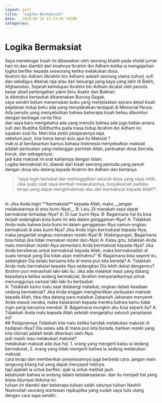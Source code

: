 ```yaml
---
layout: post
title:  "Logika Bermaksiat"
date:   2020-05-15 13:13:45 +0100
categories:
---
```


# Logika Bermaksiat

Saya mendengar kisah ini dibawakan oleh seorang khatib pada sholat jumat hari ini dan diambil dari kisahnya Ibrahim ibn Adham ketika ia mengajarkan logika berfikir kepada seseorang ketika melakukan dosa.
<br/>
Ibrahim ibn Adham (Ibrahim bin Adham) adalah seorang ulama zuhud, sufi dan sekaligus dikenal raja atau dari keluarga yang kaya yang lahir di Balkh, Afghanistan. Sejarah kehidupan Ibrahim bin Adham dicatat oleh penulis besar abad pertengahan yakni Ibnu Asakir dan Bukhari.
<br/>
Ia diketahui bertaubat dikarenakan Burung Gagak.
<br/>
saya sendiri belum menemukan buku yang menjelaskan secara detail kisah pejalanan hidup beliu ada yang menyebutkan terdapat di Memorial Persia. Ada penulis yang menyebutkan bahwa beberapa kisah beliau dibumbui dengan berbagai cerita fiksi.
<br/>
dan saya baru mengetahui ada yang menulis bahwa ada juga kaitan antara sufi dan Buddha Siddhartha pada masa hidup Ibrahim ibn Adham ini.
<br/>
lupakan soal itu. Mari kita ambil pelajarannya saja.
<br/>
sebelum jauh, kita harus kenal dulu apa itu Maksiat ?
<br/>
mak.si.at berdasarkan kamus bahasa Indonesia menyebutkan maksiat adalah perbuatan yang melanggar perintah Allah; perbuatan dosa (tercela, buruk, dan sebagainya).
<br/>
jadi kata maksiat ini erat kaitannya dengan Islam.
<br/>
Logika bermaksiat ini, diawali dari kisah seorang pemuda yang penuh dengan dosa lalu datang kepada Ibrahim ibn Adham dan bertanya 
<br/>
> "saya ingin bertobat dan meninggalkan seluruh dosa yang saya miliki. Jika suatu saat saya kembali melakukannya, tunjukkanlah padaku terapi yang dapat menghindarkan aku dari bermaksiat kepada Allah?".
<br/>
A: Jika Anda ingin **bermaksiat** kepada Allah, maka __jangan melakukannya di atas bumi-Nya!__
B: Lalu, Di manakah saya dapat bermaksiat terhadap-Nya?
A: Di luar bumi-Nya.
B: Bagaimana hal itu bisa terjadi sedangkan bola bumi ini ada dalam genggaman-Nya?
A: Tidakkah Anda malu bahwa bola bumi ini dalam genggaman-Nya namun engkau bermaksiat di atas bumi-Nya?
   Jika Anda ingin bermaksiat kepada-Nya, maka janganlah engkau memakan rezeki-Nya!
B: (Kebingungan, Bagaimana bisa hidup jika tidak memakan rezeki dari-Nya)
A: Kalau gitu, tidakkah Anda malu memakan rezeki-Nya sementara Anda bermaksiat kepada-Nya?
   Jika Anda bersikeras untuk bermaksiat kepada Allah, maka bermaksiatlah di suatu tempat yang Dia tidak akan melihatmu!” 
B: Bagaimana bisa seperti itu, sedangkan Dia selalu bersama kita di mana pun kita berada?
A: Tidakkah Anda malu bermaksiat kepada-Nya sedangkan Dia lebih dekat denganmu?
<br/>
Ibrahim pun menasihati laki-laki itu. Jika ada malaikat maut yang datang kepadanya ketika sedang bermaksiat, Ibrahim menyarankannya untuk menunggunya sampai laki-laki itu bertaubat.
<br/>
A: Tidakkah kamu malu saat didatangi malaikat, engkau dalam keadaan sedang bermaksiat?
   Jika Anda enggan menghentikan perbuatan maksiat kepada Allah, tiba-tiba datang para malaikat Zabaniah Jahanam menyeret Anda masuk neraka, maka katakanlah kepada mereka bahwa kamu tidak ingin pergi bersama mereka!.
B: Bagaimana mungkin aku bisa seperti itu?
A: Tidakkah Anda malu kepada Allah setelah mengetahui seluruh penjelasan ini?
<br/>
## Pelajarannya 
Tidakkah kita malu ketika hendak melakukan maksiat di hadapan-Nya? Dia selalu ada di mana pun kita berada, bahkan rezeki yang kita nikmati adalah telah diberikan oleh-Nya.  
<br/>
jadi masih mau melakukan maksiat?
<br/>
melakukan maksiat ada dua hal, 
1. orang yang mengerti kalau ia sedang bermaksiat,
2. orang yang tidak mengerti bahwa ia sedang melakukan maksiat.
<br/>
cara terapi dan memberikan penjelasannya juga berbeda cara. 
jangan main langsung bilang hal yang dapat menyayat hatinya. 
<br/>
tapi ajaklah ia untuk berfikir. ajak ia untuk melihat jauh.
<br/>
ketahuilah bahwa ia sedang dalam ketidaksadaran. 
dan itu menjadi hal yang biasa dijumpai didunia ini.
<br/>
tulisan ini diambil dari beberapa tulisan salah satunya tulisan Nashih Nashrullah seorang wartawan repbuplika yang sudah saya tulis ulang dengan cara saya sendiri.
<br/>

